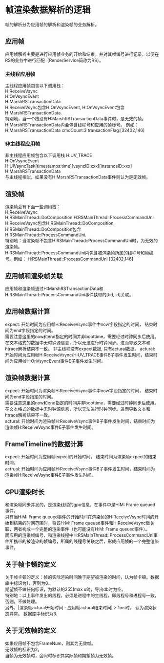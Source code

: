 # 帧渲染数据解析的逻辑
帧的解析分为应用帧的解析和渲染帧的业务解析。  
## 应用帧
应用帧解析主要是进行应用帧业务的开始和结束，并对其帧编号进行记录，以便在RS的业务中进行匹配（RenderService简称为RS）。
### 主线程应用帧
主线程应用帧包含以下调用栈：  
H:ReceiveVsync  
H:OnVsyncEvent  
H:MarshRSTransactionData  
H:ReceiveVsync包含H:OnVsyncEvent, H:OnVsyncEvent包含H:MarshRSTransactionData.  
特别地，当一个栈没有H:MarshRSTransactionData事件时，是无效的帧。  
H:MarshRSTransactionData内会包含线程号和应用的帧标号。  例如： H:MarshRSTransactionData cmdCount:3 transactionFlag:[32402,146] 
### 非主线程应用帧
非主线程应用帧包含以下调用栈
H:UV_TRACE  
H:OnVsyncEvent  
H:UIVsyncTask[timestamps:time][vsyncID:xxx][instanceID:xxx]  
H:MarshRSTransactionData  
与主线程相似，如果没有H:MarshRSTransactionData事件则认为是无效帧。

## 渲染帧
渲染帧会有下面一些调用栈：  
H:ReceiveVsync  
H:RSMainThread::DoComposition
H:RSMainThread::ProcessCommandUni  
H:ReceiveVsync包含H:RSMainThread::DoComposition, H:RSMainThread::DoComposition包含H:RSMainThread::ProcessCommandUni.  
特别地：当渲染帧不包含H:RSMainThread::ProcessCommandUni时，为无效的渲染帧。  
H:RSMainThread::ProcessCommandUni内包含被渲染帧所属的线程号和帧编号。例如： H:RSMainThread::ProcessCommandUni [32402,146]   
## 应用帧和渲染帧关联
应用帧和渲染帧通过H:MarshRSTransactionData和H:RSMainThread::ProcessCommandUni事件挟带的[tid, id]关联。  
## 应用帧数据计算
expect: 开始时间为应用帧H:ReceiveVsync事件中now字段指定的时间， 结束时间为end字段指定的时间。  
        需要注意这里的now和end指定的时间并非boottime，需要经过时钟同步后使用。 在文本格式的数据中无时钟源信息，所以无法进行时钟同步。进而导致文本和htrace解析结果不一致。 非主线程没有expect数据, 只有actural数据。
actural: 开始时间为应用帧H:ReceiveVsync/H:UV_TRACE事件B子事件发生时间，结束时间为应用帧H:OnVsyncEvent事件E子事件发生时间。  
## 渲染帧数据计算
expect: 开始时间为渲染帧H:ReceiveVsync事件中now字段指定的时间， 结束时间为end字段指定的时间。  
        需要注意这里的now和end指定的时间并非boottime，需要经过时钟同步后使用。 在文本格式的数据中无时钟源信息，所以无法进行时钟同步。进而导致文本和htrace解析结果不一致。  
actural: 开始时间为渲染帧H:ReceiveVsync事件B子事件发生时间，结束时间为渲染帧H:ReceiveVsync事件E子事件发生时间。  
## FrameTimeline的数据计算
expect: 开始时间为应用帧expect的开始时间， 结束时间为渲染帧expect的结束时间。  
actrual: 开始时间为应用帧H:ReceiveVsync事件B子事件发生时间，结束时间为渲染帧H:ReceiveVsync事件E子事件发生时间。  
## GPU渲染时长
和渲染帧同步并发的，是渲染线程的gpu信息，在事件中是H:M: Frame queued事件。  
只有当H:M: Frame queued事件的开始时间在渲染帧的H:ReceiveVsync时间的开始到结束的时间范围时，将该H:M: Frame queued事件和H:ReceiveVsync做关联，两者构成一个完整的渲染事件（也可能没有H:M: Frame queued事件）。  
而应用的渲染帧编号，和渲染线程中H:RSMainThread::ProcessCommandUni事件所携带的被渲染的帧编号，所属的线程号关联之后，形成应用帧的一个完整渲染事件。  
## 关于帧卡顿的定义
关于帧卡顿的定义：帧的实际渲染时间晚于期望被渲染的时间，认为帧卡顿。数据库中标识为1，否则为0。  
期望帧不做任何标识，为默认的255(max u8)，导出db时为空。  
特别地：以上事件发出的线程，必须是进程中的主线程，即线程号和进程号一致，否则，不做处理。  
另外，|渲染帧actural开始时间 -  应用帧actural结束时间| > 1ms时， 认为渲染状态异常。 数据库中标识为3.  
## 关于无效帧的定义
如果应用帧不包含FrameNum，则其为无效帧。  
无效帧的标识为2。  
当帧为无效帧时，会同时标识其实际帧和期望帧为无效帧。  